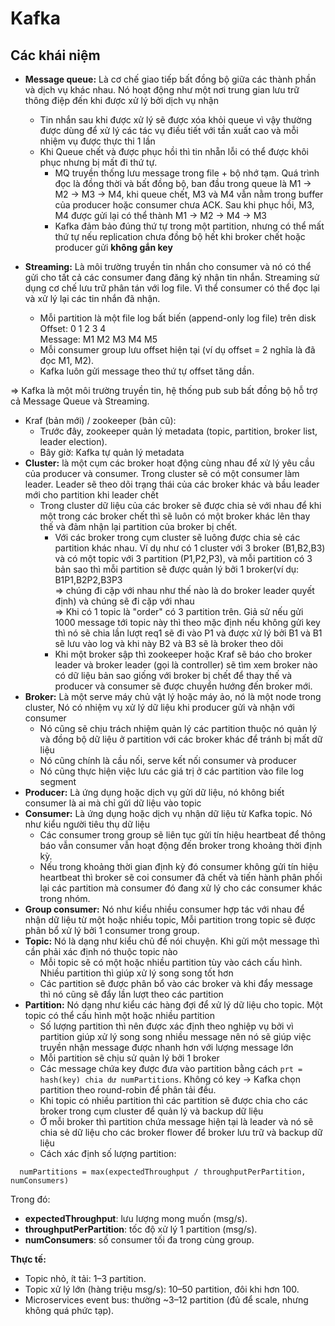 # **Kafka**
## Các khái niệm

- **Message queue:** Là cơ chế giao tiếp bất đồng bộ giữa các thành phần và dịch vụ khác nhau. Nó hoạt động như một nơi
trung gian lưu trữ thông điệp đến khi được xử lý bởi dịch vụ nhận
  - Tin nhắn sau khi được xử lý sẽ được xóa khỏi queue vì vậy thường được dùng để xử lý các tác vụ điều tiết với tần xuất
  cao và mỗi nhiệm vụ được thực thi 1 lần
  - Khi Queue chết và được phục hồi thì tin nhẵn lỗi có thể được khôi phục nhưng bị mất đi thứ tự.
    - MQ truyền thống lưu message trong file + bộ nhớ tạm. Quá trình đọc là đồng thời và bất đồng bộ, ban đầu trong queue
    là M1 -> M2 -> M3 -> M4, khi queue chết, M3 và M4 vẫn nằm trong buffer của producer hoặc consumer chưa ACK. Sau khi
    phục hồi, M3, M4 được gửi lại có thể thành M1 -> M2 -> M4 -> M3
    - Kafka đảm bảo đúng thứ tự trong một partition, nhưng có thể mất thứ tự nếu replication chưa đồng bộ hết khi broker
    chết hoặc producer gửi **không gắn key**

- **Streaming:** Là môi trường truyền tin nhắn cho consumer và nó có thể gửi cho tất cả các consumer đang đăng ký nhận tin nhắn. Streaming sử dụng cơ
  chế lưu trữ phân tán với log file. Vì thể consumer có thể đọc lại và xử lý lại các tin nhắn đã nhận.
  - Mỗi partition là một file log bất biến (append-only log file) trên disk<br/>
  Offset: 0   1   2   3   4<br/>
  Message: M1  M2  M3  M4  M5
  - Mỗi consumer group lưu offset hiện tại (ví dụ offset = 2 nghĩa là đã đọc M1, M2).
  - Kafka luôn gửi message theo thứ tự offset tăng dần.

=> Kafka là một môi trường truyền tin, hệ thống pub sub  bất đồng bộ hỗ trợ cả Message Queue và Streaming.

- Kraf (bản mới) / zookeeper (bản cũ): 
  - Trước đây, zookeeper quản lý metadata (topic, partition, broker list, leader election).
  - Bây giờ: Kafka tự quản lý metadata
- **Cluster:** là một cụm các broker hoạt động cùng nhau để xử lý yêu cầu của producer và consumer. Trong cluster sẽ có một
consumer làm leader. Leader sẽ theo dõi trạng thái của các broker khác và bầu leader mới cho partition khi leader chết
  - Trong cluster dữ liệu của các broker sẽ được chia sẻ với nhau để khi một trong các broker chết thì sẽ luôn có một broker khác lên thay thế và đảm nhận lại partition của broker bị chết.
    - Với các broker trong cụm cluster sẽ luông được chia sẻ các partition khác nhau. Ví dụ như có 1 cluster với 3 broker (B1,B2,B3) và có một topic với 3 partition (P1,P2,P3), và mỗi partition có 3 bản sao thì mỗi partition sẽ được quản lý bởi
      1 broker(ví dụ: B1P1,B2P2,B3P3 <br/>
      => chúng đi cặp với nhau như thế nào là do broker leader quyết định) và chúng sẽ đi cặp với nhau <br/>
      => Khi có 1 topic là "order" có 3 partition trên. Giả sử nếu gửi 1000 message tới topic này thì theo mặc định nếu không 
      gửi key thì nó sẽ chia lần lượt req1 sẽ đi vào P1 và được xử lý bởi B1 và B1 sẽ lưu vào log và khi này B2 và B3 sẽ là broker theo dõi
    - Khi một broker sập thì zookeeper hoặc Kraf sẽ báo cho broker leader và broker leader (gọi là controller) sẽ tìm xem 
    broker nào có dữ liệu bản sao giống với broker bị chết để thay thế và producer và consumer sẽ được chuyển hướng đến broker mới.
- **Broker:** Là một serve máy chủ vật lý hoặc máy ảo, nó là một node trong cluster, Nó có nhiệm vụ xử lý dữ liệu khi producer gửi và nhận với consumer
  - Nó cũng sẽ chịu trách nhiệm quản lý các partition thuộc nó quản lý và đồng bộ dữ liệu ở partition với các broker khác để tránh bị mất dữ liệu
  - Nó cũng chính là cầu nối, serve kết nối consumer và producer
  - Nó cũng thực hiện việc lưu các giá trị ở các partition vào file log segment
- **Producer:** Là ứng dụng hoặc dịch vụ gửi dữ liệu, nó không biết consumer là ai mà chỉ gửi dữ liệu vào topic
- **Consumer:** Là ứng dụng hoặc dịch vụ nhận dữ liệu từ Kafka topic. Nó như kiểu người tiêu thụ dữ liệu
  - Các consumer trong group sẽ liên tục gửi tín hiệu heartbeat để thông báo vẫn consumer vẫn hoạt động đến broker trong
  khoảng thời định kỳ. 
  - Nếu trong khoảng thời gian định kỳ đó consumer không gửi tín hiệu heartbeat thì broker sẽ coi consumer đã chết và
  tiến hành phân phối lại các partition mà consumer đó đang xử lý cho các consumer khác trong nhóm.
- **Group consumer:** Nó như kiểu nhiều consumer hợp tác với nhau để nhận dữ liệu từ một hoặc nhiều topic, Mỗi partition trong topic sẽ được phân bổ xử lý bởi 1 consumer trong group.
- **Topic:** Nó là dạng như kiểu chủ đề nói chuyện. Khi gửi một message thì cần phải xác định nó thuộc topic nào
  - Mỗi topic sẽ có một hoặc nhiều partition tùy vào cách cấu hình. Nhiều partition thì giúp xử lý song song tốt hơn
  - Các partition sẽ được phân bổ vào các broker và khi đẩy message thì nó cũng sẽ đẩy lần lượt theo các partition
- **Partition:** Nó dạng như kiểu các hàng đợi để xử lý dữ liệu cho topic. Một topic có thể cấu hình một hoặc nhiều partition
    - Số lượng partition thì nên được xác định theo nghiệp vụ bởi vì partition giúp xử lý song song nhiều message nên nó sẽ
    giúp việc truyền nhận message được nhanh hơn với lượng message lớn
    - Mỗi partition sẽ chịu sử quản lý bởi 1 broker
    - Các message chứa key được đưa vào partition bằng cách <code>prt = hash(key) chia dư numPartitions</code>. 
    Không có key → Kafka chọn partition theo round-robin để phân tải đều.
    - Khi topic có nhiều partition thì các partition sẽ được chia cho các broker trong cụm cluster để quản lý và backup dữ liệu
    - Ở mỗi broker thì partition chứa message hiện tại là leader và nó sẽ chia sẻ dữ liệu cho các broker flower để broker lưu trữ và backup dữ liệu
    - Cách xác định số lượng partition:

```
  numPartitions = max(expectedThroughput / throughputPerPartition, numConsumers)
```
Trong đó:

- **expectedThroughput**: lưu lượng mong muốn (msg/s).
- **throughputPerPartition**: tốc độ xử lý 1 partition (msg/s).
- **numConsumers**: số consumer tối đa trong cùng group.
    
**Thực tế:**
- Topic nhỏ, ít tải: 1–3 partition.
- Topic xử lý lớn (hàng triệu msg/s): 10–50 partition, đôi khi hơn 100.
- Microservices event bus: thường ~3–12 partition (đủ để scale, nhưng không quá phức tạp).